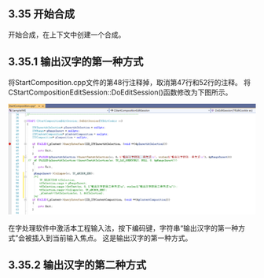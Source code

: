 ## 3.35 开始合成

开始合成，在上下文中创建一个合成。

## 3.35.1 输出汉字的第一种方式

将StartComposition.cpp文件的第48行注释掉，取消第47行和52行的注释。
将CStartCompositionEditSession::DoEditSession()函数修改为下图所示。

![输出汉字的第一种方式](输出汉字的第一种方式.png)

在字处理软件中激活本工程输入法，按下编码键，字符串“输出汉字的第一种方式”会被插入到当前输入焦点。
这是输出汉字的第一种方式。

## 3.35.2 输出汉字的第二种方式